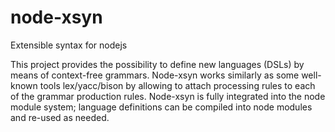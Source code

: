 # node-xsyn
Extensible syntax for nodejs

This project provides the possibility to define new languages (DSLs) by means of context-free grammars. Node-xsyn works similarly as some well-known tools lex/yacc/bison by allowing to attach processing rules to each of the grammar production rules. Node-xsyn is fully integrated into the node module system; language definitions can be compiled into node modules and re-used as needed.
